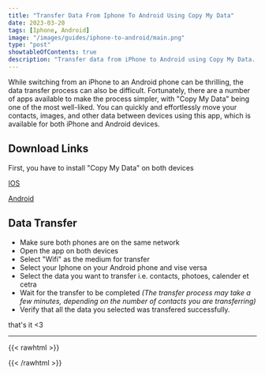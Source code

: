 ```yaml
---
title: "Transfer Data From Iphone To Android Using Copy My Data"
date: 2023-03-20
tags: [Iphone, Android]
image: "/images/guides/iphone-to-android/main.png"
type: "post"
showtableOfContents: true
description: "Transfer data from iPhone to Android using Copy My Data. Follow our guide for step-by-step instructions to migrate your contacts, photos, and more"
---
```


While switching from an iPhone to an Android phone can be thrilling, the data transfer process can also be difficult. Fortunately, there are a number of apps available to make the process simpler, with "Copy My Data" being one of the most well-liked. You can quickly and effortlessly move your contacts, images, and other data between devices using this app, which is available for both iPhone and Android devices. 

## Download Links
First, you have to install "Copy My Data" on both devices

[IOS](https://apps.apple.com/us/app/copy-my-data-smart-transfer/id870099476)

[Android](https://play.google.com/store/apps/details?id=com.mediamushroom.copymydata)

## Data Transfer 
- Make sure both phones are on  the same network
- Open the app on both devices
- Select "Wifi" as the medium for transfer
- Select your Iphone on your Android phone and vise versa
- Select the data you want to transfer i.e. contacts, photoes, calender et cetra
- Wait for the transfer to be completed 
*(The transfer process may take a few minutes, depending on the number of contacts you are transferring)*
- Verify that all the data you selected was transfered successfully.

that's it <3

----

{{< rawhtml >}} 
<script src="https://utteranc.es/client.js"
        repo="mansoorbarri/website"
        issue-term="title"
        theme="github-dark"
        crossorigin="anonymous"
        async>
</script>
{{< /rawhtml >}}